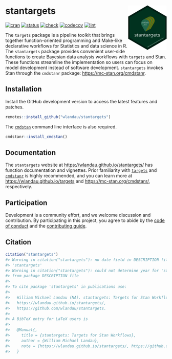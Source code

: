 
# stantargets <img src='man/figures/logo.png' align="right" height="139"/>

[![cran](http://www.r-pkg.org/badges/version/stantargets)](https://cran.r-project.org/package=stantargets)
[![status](https://www.repostatus.org/badges/latest/wip.svg)](https://www.repostatus.org/#wip)
[![check](https://github.com/wlandau/stantargets/workflows/check/badge.svg)](https://github.com/wlandau/stantargets/actions?query=workflow%3Acheck)
[![codecov](https://codecov.io/gh/wlandau/stantargets/branch/main/graph/badge.svg?token=3T5DlLwUVl)](https://codecov.io/gh/wlandau/targets)
[![lint](https://github.com/wlandau/stantargets/workflows/lint/badge.svg)](https://github.com/wlandau/stantargets/actions?query=workflow%3Alint)

The `targets` package is a pipeline toolkit that brings together
function-oriented programming and Make-like declarative workflows for
Statistics and data science in R. The `stantargets` package provides
convenient user-side functions to create Bayesian data analysis
workflows with `targets` and Stan. These functions streamline the
implementation so users can focus on model development instead of
software development. `stantargets` invokes Stan through the `cmdstanr`
package: <https://mc-stan.org/cmdstanr>.

## Installation

Install the GitHub development version to access the latest features and
patches.

``` r
remotes::install_github("wlandau/stantargets")
```

The [`cmdstan`](https://github.com/stan-dev/cmdstan) command line
interface is also required.

``` r
cmdstanr::install_cmdstan()
```

## Documentation

The `stantargets` website at <https://wlandau.github.io/stantargets/>
has function documentation and vignettes. Prior familiarity with
[`targets`](https://github.com/wlandau/targets) and
[`cmdstanr`](https://github.com/stan-dev/cmdstanr) is highly
recommended, and you can learn more at
<https://wlandau.github.io/targets> and <https://mc-stan.org/cmdstanr/>,
respectively.

## Participation

Development is a community effort, and we welcome discussion and
contribution. By participating in this project, you agree to abide by
the [code of
conduct](https://github.com/wlandau/stantargets/blob/main/CODE_OF_CONDUCT.md)
and the [contributing
guide](https://github.com/wlandau/stantargets/blob/main/CONTRIBUTING.md).

## Citation

``` r
citation("stantargets")
#> Warning in citation("stantargets"): no date field in DESCRIPTION file of package
#> 'stantargets'
#> Warning in citation("stantargets"): could not determine year for 'stantargets'
#> from package DESCRIPTION file
#> 
#> To cite package 'stantargets' in publications use:
#> 
#>   William Michael Landau (NA). stantargets: Targets for Stan Workflows.
#>   https://wlandau.github.io/stantargets/,
#>   https://github.com/wlandau/stantargets.
#> 
#> A BibTeX entry for LaTeX users is
#> 
#>   @Manual{,
#>     title = {stantargets: Targets for Stan Workflows},
#>     author = {William Michael Landau},
#>     note = {https://wlandau.github.io/stantargets/, https://github.com/wlandau/stantargets},
#>   }
```
